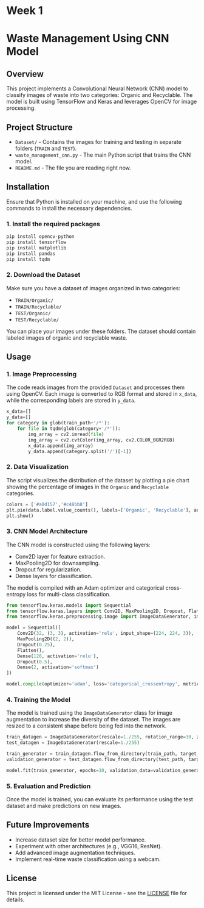 # Week 1

# Waste Management Using CNN Model

## Overview

This project implements a Convolutional Neural Network (CNN) model to classify images of waste into two categories: Organic and Recyclable. The model is built using TensorFlow and Keras and leverages OpenCV for image processing.

## Project Structure

- `Dataset/` - Contains the images for training and testing in separate folders (`TRAIN` and `TEST`).
- `waste_management_cnn.py` - The main Python script that trains the CNN model.
- `README.md` - The file you are reading right now.

## Installation

Ensure that Python is installed on your machine, and use the following commands to install the necessary dependencies.

### 1. Install the required packages

```bash
pip install opencv-python
pip install tensorflow
pip install matplotlib
pip install pandas
pip install tqdm
```

### 2. Download the Dataset

Make sure you have a dataset of images organized in two categories:
- `TRAIN/Organic/`
- `TRAIN/Recyclable/`
- `TEST/Organic/`
- `TEST/Recyclable/`

You can place your images under these folders. The dataset should contain labeled images of organic and recyclable waste.

## Usage

### 1. Image Preprocessing

The code reads images from the provided `Dataset` and processes them using OpenCV. Each image is converted to RGB format and stored in `x_data`, while the corresponding labels are stored in `y_data`.

```python
x_data=[]
y_data=[]
for category in glob(train_path+'/*'):
    for file in tqdm(glob(category+'/*')):
        img_array = cv2.imread(file)
        img_array = cv2.cvtColor(img_array, cv2.COLOR_BGR2RGB)
        x_data.append(img_array)
        y_data.append(category.split('/')[-1])
```

### 2. Data Visualization

The script visualizes the distribution of the dataset by plotting a pie chart showing the percentage of images in the `Organic` and `Recyclable` categories.

```python
colors = ['#a0d157','#c48bb8']
plt.pie(data.label.value_counts(), labels=['Organic', 'Recyclable'], autopct='%0.2f%%', colors=colors, startangle=45)
plt.show()
```

### 3. CNN Model Architecture

The CNN model is constructed using the following layers:
- Conv2D layer for feature extraction.
- MaxPooling2D for downsampling.
- Dropout for regularization.
- Dense layers for classification.

The model is compiled with an Adam optimizer and categorical cross-entropy loss for multi-class classification.

```python
from tensorflow.keras.models import Sequential
from tensorflow.keras.layers import Conv2D, MaxPooling2D, Dropout, Flatten, Dense
from tensorflow.keras.preprocessing.image import ImageDataGenerator, img_to_array, load_img

model = Sequential([
    Conv2D(32, (3, 3), activation='relu', input_shape=(224, 224, 3)),
    MaxPooling2D((2, 2)),
    Dropout(0.25),
    Flatten(),
    Dense(128, activation='relu'),
    Dropout(0.5),
    Dense(2, activation='softmax')
])

model.compile(optimizer='adam', loss='categorical_crossentropy', metrics=['accuracy'])
```

### 4. Training the Model

The model is trained using the `ImageDataGenerator` class for image augmentation to increase the diversity of the dataset. The images are resized to a consistent shape before being fed into the network.

```python
train_datagen = ImageDataGenerator(rescale=1./255, rotation_range=30, zoom_range=0.2, horizontal_flip=True)
test_datagen = ImageDataGenerator(rescale=1./255)

train_generator = train_datagen.flow_from_directory(train_path, target_size=(224, 224), batch_size=32, class_mode='categorical')
validation_generator = test_datagen.flow_from_directory(test_path, target_size=(224, 224), batch_size=32, class_mode='categorical')

model.fit(train_generator, epochs=10, validation_data=validation_generator)
```

### 5. Evaluation and Prediction

Once the model is trained, you can evaluate its performance using the test dataset and make predictions on new images.

## Future Improvements

- Increase dataset size for better model performance.
- Experiment with other architectures (e.g., VGG16, ResNet).
- Add advanced image augmentation techniques.
- Implement real-time waste classification using a webcam.

## License

This project is licensed under the MIT License - see the [LICENSE](LICENSE) file for details.
